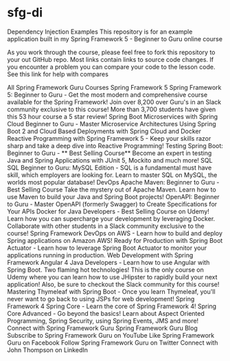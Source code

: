# sfg-di
Dependency Injection Examples
This repository is for an example application built in my Spring Framework 5 - Beginner to Guru online course

As you work through the course, please feel free to fork this repository to your out GitHub repo. Most links contain links to source code changes. If you encounter a problem you can compare your code to the lesson code. See this link for help with compares

All Spring Framework Guru Courses
Spring Framework 5
Spring Framework 5: Beginner to Guru - Get the most modern and comprehensive course available for the Spring Framework! Join over 8,200 over Guru's in an Slack community exclusive to this course! More than 3,700 students have given this 53 hour course a 5 star review!
Spring Boot Microservices with Spring Cloud Beginner to Guru - Master Microservice Architectures Using Spring Boot 2 and Cloud Based Deployments with Spring Cloud and Docker
Reactive Programming with Spring Framework 5 - Keep your skills razor sharp and take a deep dive into Reactive Programming!
Testing Spring Boot: Beginner to Guru - ** Best Selling Course** Become an expert in testing Java and Spring Applications with JUnit 5, Mockito and much more!
SQL
SQL Beginner to Guru: MySQL Edition - SQL is a fundamental must have skill, which employers are looking for. Learn to master SQL on MySQL, the worlds most popular database!
DevOps
Apache Maven: Beginner to Guru - Best Selling Course Take the mystery out of Apache Maven. Learn how to use Maven to build your Java and Spring Boot projects!
OpenAPI: Beginner to Guru - Master OpenAPI (formerly Swagger) to Create Specifications for Your APIs
Docker for Java Developers - Best Selling Course on Udemy! Learn how you can supercharge your development by leveraging Docker. Collaborate with other students in a Slack community exclusive to the course!
Spring Framework DevOps on AWS - Learn how to build and deploy Spring applications on Amazon AWS!
Ready for Production with Spring Boot Actuator - Learn how to leverage Spring Boot Actuator to monitor your applications running in production.
Web Development with Spring Framework
Angular 4 Java Developers - Learn how to use Angular with Spring Boot. Two flaming hot technologies! This is the only course on Udemy where you can learn how to use JHipster to rapidly build your next application! Also, be sure to checkout the Slack community for this course!
Mastering Thymeleaf with Spring Boot - Once you learn Thymeleaf, you'll never want to go back to using JSPs for web development!
Spring Framework 4
Spring Core - Learn the core of Spring Framework 4!
Spring Core Advanced - Go beyond the basics! Learn about Aspect Oriented Programming, Spring Security, using Spring Events, JMS and more!
Connect with Spring Framework Guru
Spring Framework Guru Blog
Subscribe to Spring Framework Guru on YouTube
Like Spring Framework Guru on Facebook
Follow Spring Framework Guru on Twitter
Connect with John Thompson on LinkedIn
